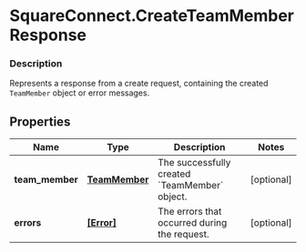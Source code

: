 # SquareConnect.CreateTeamMemberResponse

### Description

Represents a response from a create request, containing the created `TeamMember` object or error messages.

## Properties
Name | Type | Description | Notes
------------ | ------------- | ------------- | -------------
**team_member** | [**TeamMember**](TeamMember.md) | The successfully created &#x60;TeamMember&#x60; object. | [optional] 
**errors** | [**[Error]**](Error.md) | The errors that occurred during the request. | [optional] 


